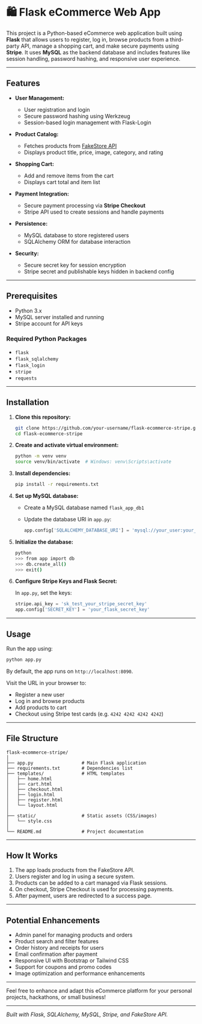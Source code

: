 # 🛍️ Flask eCommerce Web App

This project is a Python-based eCommerce web application built using **Flask** that allows users to register, log in, browse products from a third-party API, manage a shopping cart, and make secure payments using **Stripe**. It uses **MySQL** as the backend database and includes features like session handling, password hashing, and responsive user experience.

---

## Features

- **User Management:**
  - User registration and login
  - Secure password hashing using Werkzeug
  - Session-based login management with Flask-Login

- **Product Catalog:**
  - Fetches products from [FakeStore API](https://fakestoreapi.com/)
  - Displays product title, price, image, category, and rating

- **Shopping Cart:**
  - Add and remove items from the cart
  - Displays cart total and item list

- **Payment Integration:**
  - Secure payment processing via **Stripe Checkout**
  - Stripe API used to create sessions and handle payments

- **Persistence:**
  - MySQL database to store registered users
  - SQLAlchemy ORM for database interaction

- **Security:**
  - Secure secret key for session encryption
  - Stripe secret and publishable keys hidden in backend config

---

## Prerequisites

- Python 3.x
- MySQL server installed and running
- Stripe account for API keys

### Required Python Packages

- `flask`
- `flask_sqlalchemy`
- `flask_login`
- `stripe`
- `requests`

---

## Installation

1. **Clone this repository:**

   ```bash
   git clone https://github.com/your-username/flask-ecommerce-stripe.git
   cd flask-ecommerce-stripe
   ```

2. **Create and activate virtual environment:**

   ```bash
   python -m venv venv
   source venv/bin/activate  # Windows: venv\Scripts\activate
   ```

3. **Install dependencies:**

   ```bash
   pip install -r requirements.txt
   ```

4. **Set up MySQL database:**

   - Create a MySQL database named `flask_app_db1`
   - Update the database URI in `app.py`:

     ```python
     app.config['SQLALCHEMY_DATABASE_URI'] = 'mysql://your_user:your_password@localhost/flask_app_db1'
     ```

5. **Initialize the database:**

   ```bash
   python
   >>> from app import db
   >>> db.create_all()
   >>> exit()
   ```

6. **Configure Stripe Keys and Flask Secret:**

   In `app.py`, set the keys:

   ```python
   stripe.api_key = 'sk_test_your_stripe_secret_key'
   app.config['SECRET_KEY'] = 'your_flask_secret_key'
   ```

---

## Usage

Run the app using:

```bash
python app.py
```

By default, the app runs on `http://localhost:8090`.

Visit the URL in your browser to:

- Register a new user
- Log in and browse products
- Add products to cart
- Checkout using Stripe test cards (e.g. `4242 4242 4242 4242`)

---

## File Structure

```
flask-ecommerce-stripe/
│
├── app.py                  # Main Flask application
├── requirements.txt        # Dependencies list
├── templates/              # HTML templates
│   ├── home.html
│   ├── cart.html
│   ├── checkout.html
│   ├── login.html
│   ├── register.html
│   └── layout.html
│
├── static/                 # Static assets (CSS/images)
│   └── style.css
│
└── README.md               # Project documentation
```

---

## How It Works

1. The app loads products from the FakeStore API.
2. Users register and log in using a secure system.
3. Products can be added to a cart managed via Flask sessions.
4. On checkout, Stripe Checkout is used for processing payments.
5. After payment, users are redirected to a success page.

---

## Potential Enhancements

- Admin panel for managing products and orders
- Product search and filter features
- Order history and receipts for users
- Email confirmation after payment
- Responsive UI with Bootstrap or Tailwind CSS
- Support for coupons and promo codes
- Image optimization and performance enhancements

---

Feel free to enhance and adapt this eCommerce platform for your personal projects, hackathons, or small business!

---

*Built with Flask, SQLAlchemy, MySQL, Stripe, and FakeStore API.*
